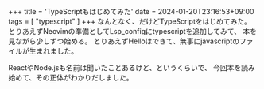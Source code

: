 +++
title = 'TypeScriptもはじめてみた'
date = 2024-01-20T23:16:53+09:00
tags = [ "typescript" ]
+++
なんとなく、だけどTypeScriptをはじめてみた。
とりあえずNeovimの準備としてLsp_configにtypescriptを追加してみて、
本を見ながら少しずつ始める。
とりあえずHelloはできて、無事にjavascriptのファイルが生まれました。

ReactやNode.jsも名前は聞いたことあるけど、というくらいで、
今回本を読み始めて、その正体がわかりだしました。


